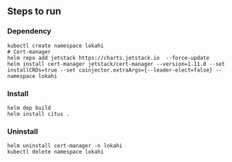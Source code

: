 

## Steps to run
### Dependency
```
kubectl create namespace lokahi
# Cert-manager
helm repo add jetstack https://charts.jetstack.io  --force-update
helm install cert-manager jetstack/cert-manager --version=1.11.0 --set installCRDs=true --set cainjector.extraArgs={--leader-elect=false} --namespace lokahi                                                              
```
### Install
```
helm dep build
helm install citus . 
```
### Uninstall
```
helm uninstall cert-manager -n lokahi
kubectl delete namespace lokahi
```
